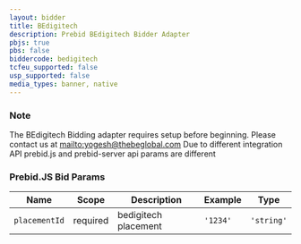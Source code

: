 ```yaml
---
layout: bidder
title: BEdigitech
description: Prebid BEdigitech Bidder Adapter
pbjs: true
pbs: false
biddercode: bedigitech
tcfeu_supported: false
usp_supported: false
media_types: banner, native
---
```


### Note

The BEdigitech Bidding adapter requires setup before beginning. Please contact us at [mailto:yogesh@thebeglobal.com](yogesh@thebeglobal.com)
Due to different integration API prebid.js and prebid-server api params are different

### Prebid.JS Bid Params


| Name          | Scope    | Description           | Example   | Type      |
|---------------|----------|-----------------------|-----------|-----------|
| `placementId` | required | bedigitech placement  | `'1234'`  | `'string'`|
